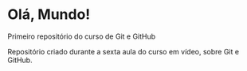 # Olá, Mundo!
 Primeiro repositório do curso de Git e GitHub

Repositório criado durante a sexta aula do curso em vídeo, sobre Git e GitHub.
